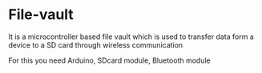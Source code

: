 # File-vault

It is a microcontroller based file vault which is used to transfer data form a device to a SD card through wireless communication

For this you need Arduino, SDcard module, Bluetooth module
